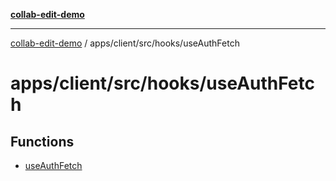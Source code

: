 [**collab-edit-demo**](../../../../../README.md)

***

[collab-edit-demo](../../../../../README.md) / apps/client/src/hooks/useAuthFetch

# apps/client/src/hooks/useAuthFetch

## Functions

- [useAuthFetch](functions/useAuthFetch.md)
